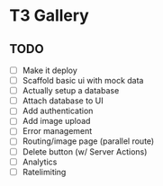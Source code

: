 # T3 Gallery

## TODO
- [ ] Make it deploy
- [ ] Scaffold basic ui with mock data
- [ ] Actually setup a database
- [ ] Attach database to UI
- [ ] Add authentication
- [ ] Add image upload
- [ ] Error management
- [ ] Routing/image page (parallel route)
- [ ] Delete button (w/ Server Actions)
- [ ] Analytics
- [ ] Ratelimiting